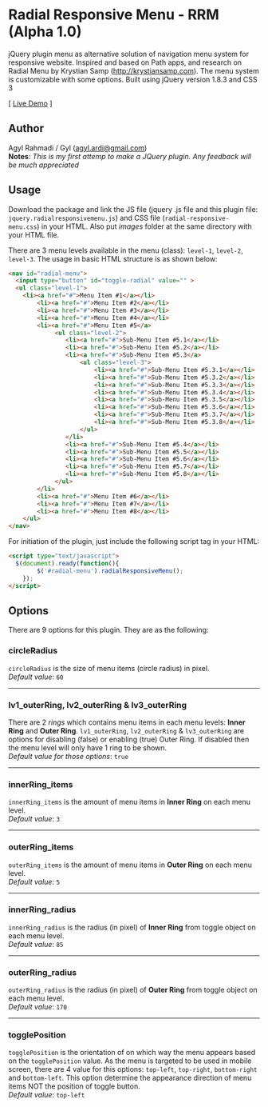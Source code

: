 Radial Responsive Menu - RRM (Alpha 1.0)
======================

jQuery plugin menu as alternative solution of navigation menu system for responsive website.
Inspired and based on Path apps, and research on Radial Menu by Krystian Samp (http://krystiansamp.com).
The menu system is customizable with some options. Built using jQuery version 1.8.3 and CSS 3

[ <a href="http://agylardi.com/demo/radial-menu/" target="_blank">Live Demo</a> ]


## Author

Agyl Rahmadi / Gyl (agyl.ardi@gmail.com)<br />
**Notes**: *This is my first attemp to make a JQuery plugin. Any feedback will be much appreciated*


## Usage 

Download the package and link the JS file (jquery .js file and this plugin file: `jquery.radialresponsivemenu.js`) and 
CSS file (`radial-responsive-menu.css`) in your HTML.
Also put *images* folder at the same directory with your HTML file.

There are 3 menu levels available in the menu (class): `level-1`, `level-2`, `level-3`.
The usage in basic HTML structure is as shown below: 

```html
<nav id="radial-menu">
  <input type="button" id="toggle-radial" value="" >
  <ul class="level-1">
    <li><a href="#">Menu Item #1</a></li>
		<li><a href="#">Menu Item #2</a></li>
		<li><a href="#">Menu Item #3</a></li>
		<li><a href="#">Menu Item #4</a></li>
		<li><a href="#">Menu Item #5</a>
			 <ul class="level-2">
				<li><a href="#">Sub-Menu Item #5.1</a></li>
				<li><a href="#">Sub-Menu Item #5.2</a></li>
				<li><a href="#">Sub-Menu Item #5.3</a>
					<ul class="level-3">
						<li><a href="#">Sub-Menu Item #5.3.1</a></li>
						<li><a href="#">Sub-Menu Item #5.3.2</a></li>
						<li><a href="#">Sub-Menu Item #5.3.3</a></li>
						<li><a href="#">Sub-Menu Item #5.3.4</a></li>
						<li><a href="#">Sub-Menu Item #5.3.5</a></li>
						<li><a href="#">Sub-Menu Item #5.3.6</a></li>
						<li><a href="#">Sub-Menu Item #5.3.7</a></li>
						<li><a href="#">Sub-Menu Item #5.3.8</a></li>
					</ul>
				</li>
				<li><a href="#">Sub-Menu Item #5.4</a></li>
				<li><a href="#">Sub-Menu Item #5.5</a></li>
				<li><a href="#">Sub-Menu Item #5.6</a></li>
				<li><a href="#">Sub-Menu Item #5.7</a></li>
				<li><a href="#">Sub-Menu Item #5.8</a></li>
			 </ul>
		</li>
		<li><a href="#">Menu Item #6</a></li>
		<li><a href="#">Menu Item #7</a></li>
		<li><a href="#">Menu Item #8</a></li>
	</ul>
</nav>
```

For initiation of the plugin, just include the following script tag in your HTML:

```html
<script type="text/javascript">
  $(document).ready(function(){
		$('#radial-menu').radialResponsiveMenu();
	});	
</script>
```


## Options

There are 9 options for this plugin. They are as the following:


### circleRadius

`circleRadius` is the size of menu items (circle radius) in pixel.
<br />*Default value*: `60`

----


### lv1_outerRing, lv2_outerRing & lv3_outerRing

There are 2 *rings* which contains menu items in each menu levels: **Inner Ring** and **Outer Ring**.
`lv1_outerRing`, `lv2_outerRing` & `lv3_outerRing` are options for disabling (false) or enabling (true) Outer Ring.
If disabled then the menu level will only have 1 ring to be shown.
<br />*Default value for those options*: `true`

----


### innerRing_items

`innerRing_items` is the amount of menu items in **Inner Ring** on each menu level.
<br />*Default value*: `3`

----


### outerRing_items

`outerRing_items` is the amount of menu items in **Outer Ring** on each menu level.
<br />*Default value*: `5`

----


### innerRing_radius

`innerRing_radius` is the radius (in pixel) of **Inner Ring** from toggle object on each menu level.
<br />*Default value*: `85`

----


### outerRing_radius

`outerRing_radius` is the radius (in pixel) of **Outer Ring** from toggle object on each menu level.
<br />*Default value*: `170`

----


### togglePosition

`togglePosition` is the orientation of on which way the menu appears based on the `togglePosition` value. As the menu is targeted to be used in mobile screen, there
are 4 value for this options: `top-left`, `top-right`, `bottom-right` and `bottom-left`.
This option determine the appearance direction of menu items NOT the position of toggle button.
<br />*Default value*: `top-left`


